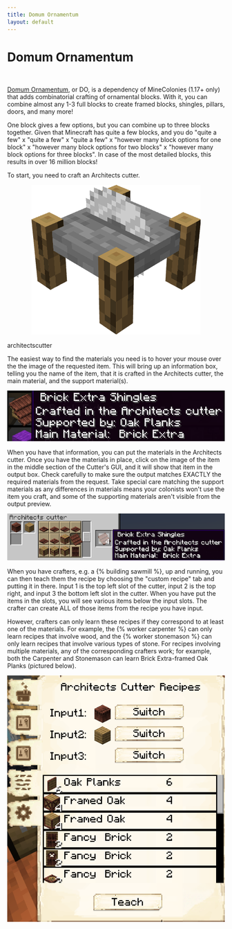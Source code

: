 ```yaml
---
title: Domum Ornamentum
layout: default
---
```

# Domum Ornamentum
<br>

[Domum Ornamentum](https://www.curseforge.com/minecraft/mc-mods/domum-ornamentum), or DO, is a dependency of MineColonies (1.17+ only) that adds combinatorial crafting of ornamental blocks. With it, you can combine almost any 1-3 full blocks to create framed blocks, shingles, pillars, doors, and many more!

One block gives a few options, but you can combine up to three blocks together.
Given that Minecraft has quite a few blocks, and you do "quite a few" x "quite a few" x "quite a few" x "however many block options for one block" x "however many block options for two blocks" x "however many block options for three blocks".
In case of the most detailed blocks, this results in over 16 million blocks!

To start, you need to craft an Architects cutter.

<div class="infobox box text-center">
    <p style="text-align:center;"><img src="../../assets/images/icons/minecolonies/architectscutter.png" alt="Architects cutter"></p>
    <recipe>architectscutter</recipe>
</div>

The easiest way to find the materials you need is to hover your mouse over the the image of the requested item. This will bring up an information box, telling you the name of the item, that it is crafted in the Architects cutter, the main material, and the support material(s).

<img src="../../assets/images/misc/do_shingles_mouseover.png" alt="Request for a Domum Ornamentum item"/>

When you have that information, you can put the materials in the Architects cutter. Once you have the materials in place, click on the image of the item in the middle section of the Cutter's GUI, and it will show that item in the output box. Check carefully to make sure the output matches EXACTLY the required materials from the request. Take special care matching the support materials as any differences in materials means your colonists won't use the item you craft, and some of the supporting materials aren't visible from the output preview.

<img src="../../assets/images/misc/do_shingles_cutter.png" alt="The Architects cutter's interface, showing shingles"/>

When you have crafters, e.g. a {% building sawmill %}, up and running, you can then teach them the recipe by choosing the "custom recipe" tab and putting it in there.
Input 1 is the top left slot of the cutter, input 2 is the top right, and input 3 the bottom left slot in the cutter. When you have put the items in the slots, you will see various items below the input slots. The crafter can create ALL of those items from the recipe you have input.

However, crafters can only learn these recipes if they correspond to at least one of the materials. For example, the {% worker carpenter %} can only learn recipes that involve wood, and the {% worker stonemason %} can only learn recipes that involve various types of stone. For recipes involving multiple materials, any of the corresponding crafters work; for example, both the Carpenter and Stonemason can learn Brick Extra-framed Oak Planks (pictured below).

<img src="../../assets/images/misc/do_shingles_sawmill.png" alt="Teaching the Sawmill an Architects cutter recipe"/>
